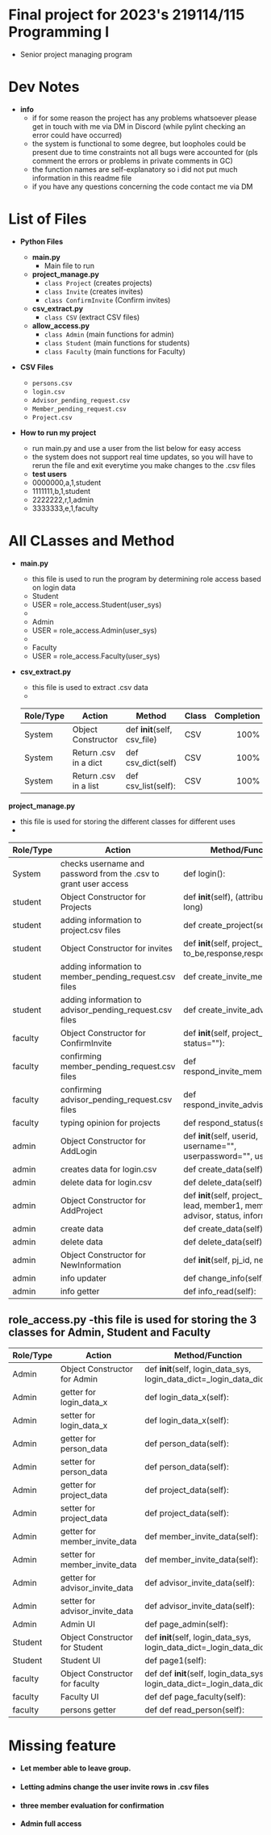 # Final project for 2023's 219114/115 Programming I
   - Senior project managing program

# Dev Notes
* **info**
   - if for some reason the project has any problems whatsoever please get in touch with me via DM in Discord (while pylint checking an error could have occurred)
   - the system is functional to some degree, but loopholes could be present due to time constraints not all bugs were accounted for (pls comment the errors or problems in private comments in GC)
   - the function names are self-explanatory so i did not put much information in this readme file 
   - if you have any questions concerning the code contact me via DM
# List of Files
 * **Python Files**
     - **main.py**
         - Main file to run 
     - **project_manage.py**
         - `class Project` (creates projects)
         - `class Invite` (creates invites)
         - `class ConfirmInvite` (Confirm invites)
     - **csv_extract.py**
         - `class CSV` (extract CSV files)
     - **allow_access.py**
         - `class Admin` (main functions for admin)
         - `class Student` (main functions for students)
         - `class Faculty` (main functions for Faculty)

* **CSV Files**
    - `persons.csv`
    - `login.csv`
    - `Advisor_pending_request.csv`
    - `Member_pending_request.csv`
    - `Project.csv`

* **How to run my project**
    - run main.py and use a user from the list below for easy access
    - the system does not support real time updates, so you will have to rerun the file and exit everytime you make changes to the .csv files
    * **test users**
    - 0000000,a,1,student
    - 1111111,b,1,student
    - 2222222,r,1,admin
    - 3333333,e,1,faculty

# All CLasses and Method
* **main.py**
  - this file is used to run the program by determining role access based on login data
  - Student
  - USER = role_access.Student(user_sys)  
  - 
  - Admin
  - USER = role_access.Admin(user_sys)
  - 
  - Faculty
  - USER = role_access.Faculty(user_sys)

* **csv_extract.py**
  - this file is used to extract .csv data
  - 
  | Role/Type       | Action                | Method                       | Class | Completion |
  |-----------------|-----------------------|------------------------------|-------|-----------:|
  | System          | Object Constructor    | def __init__(self, csv_file) | CSV   |       100% |
  | System          | Return .csv in a dict | def csv_dict(self)           | CSV   |       100% |
  | System          | Return .csv in a list | def csv_list(self):          | CSV   |       100% |


 **project_manage.py**
  - this file is used for storing the different classes for different uses
  - 
  | Role/Type | Action                                                          | Method/Function                                                                              | Class            | Completion |
  |-----------|-----------------------------------------------------------------|----------------------------------------------------------------------------------------------|------------------|-----------:|
  | System    | checks username and password from the .csv to grant user access | def login():                                                                                 | None             |       100% |
  | student   | Object Constructor for Projects                                 | def __init__(self), (attributes too long)                                                    | Project          |       100% |
  | student   | adding information to project.csv files                         | def create_project(self):                                                                    | Project          |       100% |
  | student   | Object Constructor for invites                                  | def __init__(self, project_id, inviter, to_be,response,response_date):                       | Invite           |       100% |
  | student   | adding information to member_pending_request.csv files          | def create_invite_member(self):                                                              | Invite           |       100% |
  | student   | adding information to advisor_pending_request.csv files         | def create_invite_advisor(self):                                                             | Invite           |       100% |
  | faculty   | Object Constructor for ConfirmInvite                            | def __init__(self, project_id, status=""):                                                   | ConfirmInvite    |       100% |
  | faculty   | confirming member_pending_request.csv files                     | def respond_invite_member(self):                                                             | ConfirmInvite    |       100% |
  | faculty   | confirming advisor_pending_request.csv files                    | def respond_invite_advisor(self):                                                            | ConfirmInvite    |       100% |
  | faculty   | typing opinion for projects                                     | def respond_status(self):                                                                    | ConfirmInvite    |       100% |
  | admin     | Object Constructor for AddLogin                                 | def __init__(self, userid, username="", userpassword="", userrole=""):                       | AddLogin         |       100% |
  | admin     | creates data for login.csv                                      | def create_data(self):                                                                       | AddLogin         |       100% |
  | admin     | delete data for login.csv                                       | def delete_data(self):                                                                       | AddLogin         |       100% |
  | admin     | Object Constructor for AddProject                               | def __init__(self, project_id, title, lead, member1, member2, advisor, status, information): | AddProject       |       100% |
  | admin     | create data                                                     | def create_data(self):                                                                       | AddProject       |       100% |
  | admin     | delete data                                                     | def delete_data(self):                                                                       | AddProject       |       100% |
  | admin     | Object Constructor for NewInformation                           | def __init__(self, pj_id, new_info):                                                         | NewInformation   |       100% |
  | admin     | info updater                                                    | def change_info(self):                                                                       | NewInformation   |       100% |
  | admin     | info getter                                                     | def info_read(self):                                                                         | NewInformation   |       100% |

 **role_access.py**
  -this file is used for storing the 3 classes for Admin, Student and Faculty
  -
  | Role/Type | Action                         | Method/Function                                                                  | Class       | Completion |
  |-----------|--------------------------------|----------------------------------------------------------------------------------|-------------|-----------:|
  | Admin     | Object Constructor for Admin   | def __init__(self, login_data_sys, login_data_dict=_login_data_dict,             | Admin       |        65% |
  | Admin     | getter for login_data_x        | def login_data_x(self):                                                          | Admin       |       100% |
  | Admin     | setter for login_data_x        | def login_data_x(self):                                                          | Admin       |       100% |
  | Admin     | getter for person_data         | def person_data(self):                                                           | Admin       |       100% |
  | Admin     | setter for person_data         | def person_data(self):                                                           | Admin       |       100% |
  | Admin     | getter for project_data        | def project_data(self):                                                          | Admin       |       100% |
  | Admin     | setter for project_data        | def project_data(self):                                                          | Admin       |       100% |
  | Admin     | getter for member_invite_data  | def member_invite_data(self):                                                    | Admin       |       100% |
  | Admin     | setter for member_invite_data  | def member_invite_data(self):                                                    | Admin       |       100% |
  | Admin     | getter for advisor_invite_data | def advisor_invite_data(self):                                                   | Admin       |       100% |
  | Admin     | setter for advisor_invite_data | def advisor_invite_data(self):                                                   | Admin       |       100% |
  | Admin     | Admin UI                       | def page_admin(self):                                                            | Admin       |        65% |
  | Student   | Object Constructor for Student | def __init__(self, login_data_sys, login_data_dict=_login_data_dict,             | Student     |       100% |
  | Student   | Student UI                     | def page1(self):                                                                 | Student     |        80% |
  | faculty   | Object Constructor for faculty | def def __init__(self, login_data_sys, login_data_dict=_login_data_dict,:        | Faculty     |        90% |
  | faculty   | Faculty  UI                    | def def page_faculty(self):                                                      | Faculty     |        80% |
  | faculty   | persons getter                 | def def read_person(self):                                                       | Faculty     |       100% |
# Missing feature 
  - #### Let member able to leave group.
  - #### Letting admins change the user invite rows in .csv files
  - #### three member evaluation for confirmation
  - #### Admin full access
